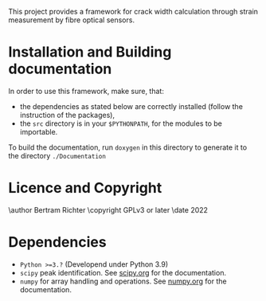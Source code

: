 This project provides a framework for crack width calculation through strain measurement by fibre optical sensors.

# Installation and Building documentation
In order to use this framework, make sure, that:
- the dependencies as stated below are correctly installed (follow the instruction of the packages),
- the `src` directory is in your `$PYTHONPATH`, for the modules to be importable.

To build the documentation, run `doxygen` in this directory to generate it to the directory `./Documentation`

# Licence and Copyright
\author Bertram Richter
\copyright GPLv3 or later
\date 2022

# Dependencies
- `Python >=3.?` (Developend under Python 3.9)
- `scipy` peak identification. See [scipy.org](https://scipy.org) for the documentation.
- `numpy` for array handling and operations. See [numpy.org](https://numpy.org) for the documentation.
